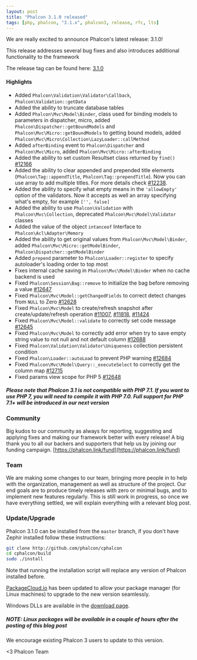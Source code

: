 ```yaml
---
layout: post
title: "Phalcon 3.1.0 released"
tags: [php, phalcon, "3.1.x", phalcon3, release, rfc, lts]
---
```


We are really excited to announce Phalcon's latest release: 3.1.0!

This release addresses several bug fixes and also introduces additional functionality to the framework

The release tag can be found here: [3.1.0](https://github.com/phalcon/cphalcon/releases/tag/v3.1.0)

<!--more-->
#### Highlights
- Added `Phalcon\Validation\Validator\Callback`, `Phalcon\Validation::getData`
- Added the ability to truncate database tables
- Added `Phalcon\Mvc\Model\Binder`, class used for binding models to parameters in dispatcher, micro, added `Phalcon\Dispatcher::getBoundModels` and `Phalcon\Mvc\Micro::getBoundModels` to getting bound models, added `Phalcon\Mvc\Micro\Collection\LazyLoader::callMethod`
- Added `afterBinding` event to `Phalcon\Dispatcher` and `Phalcon\Mvc\Micro`, added `Phalcon\Mvc\Micro::afterBinding`
- Added the ability to set custom Resultset class returned by `find()` [#12166](https://github.com/phalcon/cphalcon/issues/12166)
- Added the ability to clear appended and prepended title elements (`Phalcon\Tag::appendTitle`, `Phalcon\Tag::prependTitle`). Now you can use array to add multiple titles. For more details check [#12238](https://github.com/phalcon/cphalcon/issues/12238).
- Added the ability to specify what empty means in the `'allowEmpty'` option of the validators. Now it accepts as well an array specifying what's empty, for example `['', false]`
- Added the ability to use `Phalcon\Validation` with `Phalcon\Mvc\Collection`, deprecated `Phalcon\Mvc\Model\Validator` classes
- Added the value of the object `intanceof` Interface to `Phalcon\Acl\Adapter\Memory`
- Added the ability to get original values from `Phalcon\Mvc\Model\Binder`, added `Phalcon\Mvc\Micro::getModelBinder`, `Phalcon\Dispatcher::getModelBinder`
- Added `prepend` parameter to `Phalcon\Loader::register` to specify autoloader's loading order to top most
- Fixes internal cache saving in `Phalcon\Mvc\Model\Binder` when no cache backend is used
- Fixed `Phalcon\Session\Bag::remove` to initialize the bag before removing a value [#12647](https://github.com/phalcon/cphalcon/pull/12647)
- Fixed `Phalcon\Mvc\Model::getChangedFields` to correct detect changes from `NULL` to Zero [#12628](https://github.com/phalcon/cphalcon/issues/12628)
- Fixed `Phalcon\Mvc\Model` to create/refresh snapshot after create/update/refresh operation [#11007](https://github.com/phalcon/cphalcon/issues/11007), [#11818](https://github.com/phalcon/cphalcon/issues/11818), [#11424](https://github.com/phalcon/cphalcon/issues/11424)
- Fixed `Phalcon\Mvc\Model::validate` to correctly set code message [#12645](https://github.com/phalcon/cphalcon/issues/12645)
- Fixed `Phalcon\Mvc\Model` to correctly add error when try to save empty string value to not null and not default column [#12688](https://github.com/phalcon/cphalcon/issues/12688)
- Fixed `Phalcon\Validation\Validator\Uniqueness` collection persistent condition
- Fixed `Phalcon\Loader::autoLoad` to prevent PHP warning [#12684](https://github.com/phalcon/cphalcon/pull/12684)
- Fixed `Phalcon\Mvc\Model\Query::_executeSelect` to correctly get the column map [#12715](https://github.com/phalcon/cphalcon/issues/12715)
- Fixed params view scope for PHP 5 [#12648](https://github.com/phalcon/cphalcon/issues/12648)

<h5 class="alert alert-danger">
Please note that Phalcon 3.1 is not compatible with PHP 7.1. If you want to use PHP 7, you will need to compile it with PHP 7.0. Full support for PHP 7.1+ will be introduced in our next version
</h5>

### Community 
Big kudos to our community as always for reporting, suggesting and applying fixes and making our framework better with every release! A big thank you to all our backers and supporters that help us by joining our funding campaign. [https://phalcon.link/fund](https://phalcon.link/fund)

### Team
We are making some changes to our team, bringing more people in to help with the organization, management as well as structure of the project. Our end goals are to produce timely releases with zero or minimal bugs, and to implement new features regularly. This is still work in progress, so once we have everything settled, we will explain everything with a relevant blog post.

### Update/Upgrade

Phalcon 3.1.0 can be installed from the `master` branch, if you don't have Zephir installed follow these instructions:

```sh
git clone http://github.com/phalcon/cphalcon
cd cphalcon/build
sudo ./install
```

Note that running the installation script will replace any version of Phalcon installed before.

[PackageCloud.io](https://packagecloud.io/phalcon/stable) has been updated to allow your package manager (for Linux machines) to upgrade to the new version seamlessly.

Windows DLLs are available in the [download page](https://phalcon.io/en/download/windows).

<h5 class="alert alert-danger">
<strong>NOTE</strong>: Linux packages will be available in a couple of hours after the posting of this blog post
</h5>

We encourage existing Phalcon 3 users to update to this version.


<3 Phalcon Team
